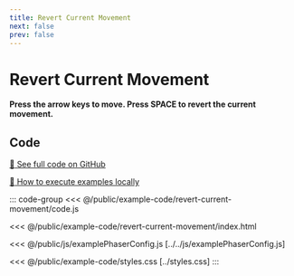 ```yaml
---
title: Revert Current Movement
next: false
prev: false
---
```


<script setup>
import ExampleFrame from '../../components/ExampleFrame.vue';
</script>

# Revert Current Movement

**Press the arrow keys to move. Press SPACE to revert the current movement.**

<ExampleFrame :src="'../../example-code/revert-current-movement/index.html'" />

## Code

[:link: See full code on GitHub](https://github.com/Annoraaq/grid-engine/tree/master/docs/public/example-code/revert-current-movement)

[:open_book: How to execute examples locally](../../p/execute-examples-locally/index.html)

::: code-group
<<< @/public/example-code/revert-current-movement/code.js

<<< @/public/example-code/revert-current-movement/index.html

<<< @/public/js/examplePhaserConfig.js [../../js/examplePhaserConfig.js]

<<< @/public/example-code/styles.css [../styles.css]
:::
